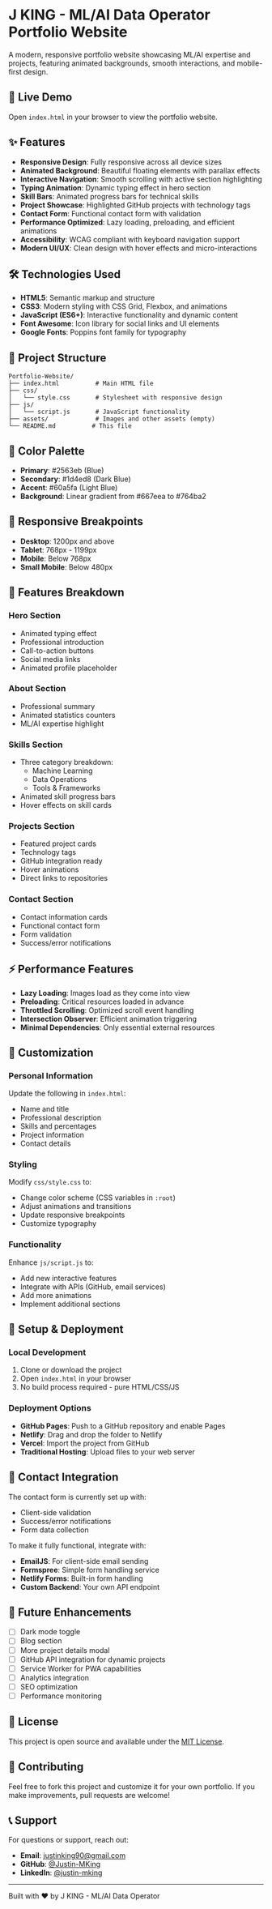 # J KING - ML/AI Data Operator Portfolio Website

A modern, responsive portfolio website showcasing ML/AI expertise and projects, featuring animated backgrounds, smooth interactions, and mobile-first design.

## 🚀 Live Demo

Open `index.html` in your browser to view the portfolio website.

## ✨ Features

- **Responsive Design**: Fully responsive across all device sizes
- **Animated Background**: Beautiful floating elements with parallax effects
- **Interactive Navigation**: Smooth scrolling with active section highlighting
- **Typing Animation**: Dynamic typing effect in hero section
- **Skill Bars**: Animated progress bars for technical skills
- **Project Showcase**: Highlighted GitHub projects with technology tags
- **Contact Form**: Functional contact form with validation
- **Performance Optimized**: Lazy loading, preloading, and efficient animations
- **Accessibility**: WCAG compliant with keyboard navigation support
- **Modern UI/UX**: Clean design with hover effects and micro-interactions

## 🛠️ Technologies Used

- **HTML5**: Semantic markup and structure
- **CSS3**: Modern styling with CSS Grid, Flexbox, and animations
- **JavaScript (ES6+)**: Interactive functionality and dynamic content
- **Font Awesome**: Icon library for social links and UI elements
- **Google Fonts**: Poppins font family for typography

## 📁 Project Structure

```
Portfolio-Website/
├── index.html          # Main HTML file
├── css/
│   └── style.css       # Stylesheet with responsive design
├── js/
│   └── script.js       # JavaScript functionality
├── assets/             # Images and other assets (empty)
└── README.md          # This file
```

## 🎨 Color Palette

- **Primary**: #2563eb (Blue)
- **Secondary**: #1d4ed8 (Dark Blue)
- **Accent**: #60a5fa (Light Blue)
- **Background**: Linear gradient from #667eea to #764ba2

## 📱 Responsive Breakpoints

- **Desktop**: 1200px and above
- **Tablet**: 768px - 1199px
- **Mobile**: Below 768px
- **Small Mobile**: Below 480px

## 🚀 Features Breakdown

### Hero Section
- Animated typing effect
- Professional introduction
- Call-to-action buttons
- Social media links
- Animated profile placeholder

### About Section
- Professional summary
- Animated statistics counters
- ML/AI expertise highlight

### Skills Section
- Three category breakdown:
  - Machine Learning
  - Data Operations
  - Tools & Frameworks
- Animated skill progress bars
- Hover effects on skill cards

### Projects Section
- Featured project cards
- Technology tags
- GitHub integration ready
- Hover animations
- Direct links to repositories

### Contact Section
- Contact information cards
- Functional contact form
- Form validation
- Success/error notifications

## ⚡ Performance Features

- **Lazy Loading**: Images load as they come into view
- **Preloading**: Critical resources loaded in advance
- **Throttled Scrolling**: Optimized scroll event handling
- **Intersection Observer**: Efficient animation triggering
- **Minimal Dependencies**: Only essential external resources

## 🎯 Customization

### Personal Information
Update the following in `index.html`:
- Name and title
- Professional description
- Skills and percentages
- Project information
- Contact details

### Styling
Modify `css/style.css` to:
- Change color scheme (CSS variables in `:root`)
- Adjust animations and transitions
- Update responsive breakpoints
- Customize typography

### Functionality
Enhance `js/script.js` to:
- Add new interactive features
- Integrate with APIs (GitHub, email services)
- Add more animations
- Implement additional sections

## 🔧 Setup & Deployment

### Local Development
1. Clone or download the project
2. Open `index.html` in your browser
3. No build process required - pure HTML/CSS/JS

### Deployment Options
- **GitHub Pages**: Push to a GitHub repository and enable Pages
- **Netlify**: Drag and drop the folder to Netlify
- **Vercel**: Import the project from GitHub
- **Traditional Hosting**: Upload files to your web server

## 📧 Contact Integration

The contact form is currently set up with:
- Client-side validation
- Success/error notifications
- Form data collection

To make it fully functional, integrate with:
- **EmailJS**: For client-side email sending
- **Formspree**: Simple form handling service
- **Netlify Forms**: Built-in form handling
- **Custom Backend**: Your own API endpoint

## 🎨 Future Enhancements

- [ ] Dark mode toggle
- [ ] Blog section
- [ ] More project details modal
- [ ] GitHub API integration for dynamic projects
- [ ] Service Worker for PWA capabilities
- [ ] Analytics integration
- [ ] SEO optimization
- [ ] Performance monitoring

## 📄 License

This project is open source and available under the [MIT License](LICENSE).

## 🤝 Contributing

Feel free to fork this project and customize it for your own portfolio. If you make improvements, pull requests are welcome!

## 📞 Support

For questions or support, reach out:
- **Email**: justinking90@gmail.com
- **GitHub**: [@Justin-MKing](https://github.com/Justin-MKing)
- **LinkedIn**: [@justin-mking](https://linkedin.com/in/justin-mking)

---

Built with ❤️ by J KING - ML/AI Data Operator